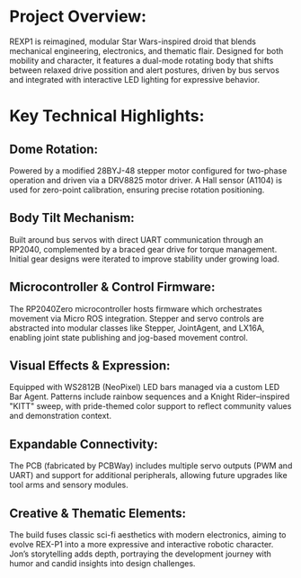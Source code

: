 # Project Overview: 
REXP1 is reimagined, modular Star Wars-inspired droid that blends mechanical engineering, electronics, and thematic flair. Designed for both mobility and character, it features a dual-mode rotating body that shifts between relaxed drive possition and alert postures, driven by bus servos and integrated with interactive LED lighting for expressive behavior.

# Key Technical Highlights:

## Dome Rotation: 
Powered by a modified 28BYJ-48 stepper motor configured for two-phase operation and driven via a DRV8825 motor driver. A Hall sensor (A1104) is used for zero-point calibration, ensuring precise rotation positioning.

## Body Tilt Mechanism: 
Built around bus servos with direct UART communication through an RP2040, complemented by a braced gear drive for torque management. Initial gear designs were iterated to improve stability under growing load.

## Microcontroller & Control Firmware: 
The RP2040Zero microcontroller hosts firmware which orchestrates movement via Micro ROS integration. Stepper and servo controls are abstracted into modular classes like Stepper, JointAgent, and LX16A, enabling joint state publishing and jog-based movement control.

## Visual Effects & Expression: 
Equipped with WS2812B (NeoPixel) LED bars managed via a custom LED Bar Agent. Patterns include rainbow sequences and a Knight Rider–inspired "KITT" sweep, with pride-themed color support to reflect community values and demonstration context.

## Expandable Connectivity: 
The PCB (fabricated by PCBWay) includes multiple servo outputs (PWM and UART) and support for additional peripherals, allowing future upgrades like tool arms and sensory modules.

## Creative & Thematic Elements: 
The build fuses classic sci-fi aesthetics with modern electronics, aiming to evolve REX-P1 into a more expressive and interactive robotic character. Jon’s storytelling adds depth, portraying the development journey with humor and candid insights into design challenges.
